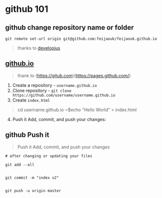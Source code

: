 # github 101

## github change repository name or folder

```git remote set-url origin git@github.com:feijaouk/feijaouk.github.io```

> thanks to [developius](https://gist.github.com/developius/c81f021eb5c5916013dc)


## [github.io](https://github.com)

> thank to (https://gitub.com)(https://pages.github.com/)

1. Create a repository - ```username.github.io```
2. Clone repository - ```git clone https://github.com/username/username.github.io```
3. Create ```index.html```

> cd username.github.io
> ~$echo "Hello World" > index.html

4. Push it
Add, commit, and push your changes:


## github **Push it**
> Push it
> Add, commit, and push your changes

```git
# after changing or updating your files

git add --all


git commit -m "index v2"


git push -u origin master

```
